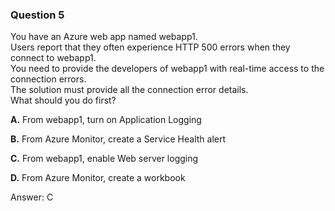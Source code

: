 ### Question 5

You have an Azure web app named webapp1.  
Users report that they often experience HTTP 500 errors when they connect to webapp1.  
You need to provide the developers of webapp1 with real-time access to the connection errors.  
The solution must provide all the connection error details.  
What should you do first?

**A.** From webapp1, turn on Application Logging

**B.** From Azure Monitor, create a Service Health alert

**C.** From webapp1, enable Web server logging

**D.** From Azure Monitor, create a workbook

Answer: C

